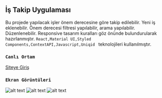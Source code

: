 
## İş Takip Uygulaması

Bu projede yapılacak işler önem derecesine göre takip edilebilir. Yeni iş eklenebilir. Önem derecesi filtresi yapılabilir, arama yapılabilir. Düzenlenebilir. Responsive tasarım kuralları göz önünde bulundurularak hazırlanmıştır. `React,Material UI,Styled Components,ContextAPI,Javascript,Uniqid ` teknolojileri kullanılmıştır.



### `Canlı Ortam`

 [Siteye Giriş
](https://react-istakip-app.vercel.app/) 

### `Ekran Görüntüleri`

![alt text](https://i.hizliresim.com/hf1tiyi.png)
![alt text](https://i.hizliresim.com/dziza5d.png)
![alt text](https://i.hizliresim.com/hxcw4pl.png)




